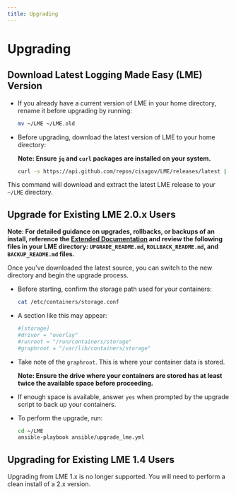 ```yaml
---
title: Upgrading
---
```

# Upgrading

## Download Latest Logging Made Easy (LME) Version

- If you already have a current version of LME in your home directory, rename it before upgrading by running:

  ```bash
  mv ~/LME ~/LME.old
  ```

- Before upgrading, download the latest version of LME to your home directory:

  **Note: Ensure `jq` and `curl` packages are installed on your system.**

  ```bash
  curl -s https://api.github.com/repos/cisagov/LME/releases/latest | jq -r '.assets[0].browser_download_url' | xargs -I {} sh -c 'curl -L -O {} && unzip -d ~/LME $(basename {})'
  ```

This command will download and extract the latest LME release to your `~/LME` directory.

## Upgrade for Existing LME 2.0.x Users

**Note: For detailed guidance on upgrades, rollbacks, or backups of an install, reference the [Extended Documentation](https://github.com/cisagov/LME/tree/main/ansible) and review the following files in your LME directory: `UPGRADE_README.md`, `ROLLBACK_README.md`, and `BACKUP_README.md` files.**

Once you've downloaded the latest source, you can switch to the new directory and begin the upgrade process. 

- Before starting, confirm the storage path used for your containers:

  ```bash
  cat /etc/containers/storage.conf
  ```

- A section like this may appear:

  ```bash
  #[storage]
  #driver = "overlay"
  #runroot = "/run/containers/storage"
  #graphroot = "/var/lib/containers/storage"
  ```

- Take note of the `graphroot`. This is where your container data is stored.

  **Note: Ensure the drive where your containers are stored has at least twice the available space before proceeding.**

- If enough space is available, answer `yes` when prompted by the upgrade script to back up your containers.

- To perform the upgrade, run:

  ```bash
  cd ~/LME
  ansible-playbook ansible/upgrade_lme.yml
  ```

## Upgrading for Existing LME 1.4 Users

Upgrading from LME 1.x is no longer supported. You will need to perform a clean install of a 2.x version.
